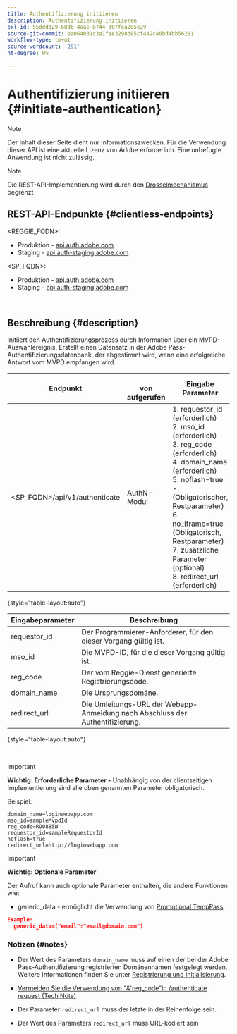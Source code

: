 ```yaml
---
title: Authentifizierung initiieren
description: Authentifizierung initiieren
exl-id: 55dddd29-68d6-4aae-8744-307fea285e29
source-git-commit: ea064031c3a1fee3298d85cf442c40bd4bb56281
workflow-type: tm+mt
source-wordcount: '291'
ht-degree: 0%

---
```


# Authentifizierung initiieren {#initiate-authentication}

>[!NOTE]
>
>Der Inhalt dieser Seite dient nur Informationszwecken. Für die Verwendung dieser API ist eine aktuelle Lizenz von Adobe erforderlich. Eine unbefugte Anwendung ist nicht zulässig.

>[!NOTE]
>
> Die REST-API-Implementierung wird durch den [Drosselmechanismus](/help/authentication/throttling-mechanism.md) begrenzt

## REST-API-Endpunkte {#clientless-endpoints}

&lt;REGGIE_FQDN>:

* Produktion - [api.auth.adobe.com](http://api.auth.adobe.com/)
* Staging - [api.auth-staging.adobe.com](http://api.auth-staging.adobe.com/)

&lt;SP_FQDN>:

* Produktion - [api.auth.adobe.com](http://api.auth.adobe.com/)
* Staging - [api.auth-staging.adobe.com](http://api.auth-staging.adobe.com/)

</br>


## Beschreibung {#description}

Initiiert den Authentifizierungsprozess durch Information über ein MVPD-Auswahlereignis. Erstellt einen Datensatz in der Adobe Pass-Authentifizierungsdatenbank, der abgestimmt wird, wenn eine erfolgreiche Antwort vom MVPD empfangen wird.



| Endpunkt | </br>von aufgerufen | Eingabe   </br>Parameter | HTTP </br>Methode | Reaktion | HTTP </br>Antwort |
| --- | --- | --- | --- | --- | --- |
| &lt;SP_FQDN>/api/v1/authenticate | AuthN-Modul | 1. requestor_id (erforderlich)</br>2.  mso_id (erforderlich)</br>3.  reg_code (erforderlich)</br>4.  domain_name (erforderlich)</br>5.  noflash=true - </br>    (Obligatorischer, Restparameter)</br>6.  no_iframe=true (Obligatorisch, Restparameter)</br>7.  zusätzliche Parameter (optional)</br>8.  redirect_url (erforderlich) | GET | Die Anmelde-Webanwendung wird zur MVPD-Anmeldeseite weitergeleitet. | 302 für vollständige Umleitungsimplementierungen |

{style="table-layout:auto"}


| Eingabeparameter | Beschreibung |
| --- | --- |
| requestor_id | Der Programmierer-Anforderer, für den dieser Vorgang gültig ist. |
| mso_id | Die MVPD-ID, für die dieser Vorgang gültig ist. |
| reg_code | Der vom Reggie-Dienst generierte Registrierungscode. |
| domain_name | Die Ursprungsdomäne. |
| redirect_url | Die Umleitungs-URL der Webapp-Anmeldung nach Abschluss der Authentifizierung. |

{style="table-layout:auto"}

</br>

>[!IMPORTANT]
> 
>**Wichtig: Erforderliche Parameter -** Unabhängig von der clientseitigen Implementierung sind alle oben genannten Parameter obligatorisch.
>
>
>Beispiel:
>
>```
>domain_name=loginwebapp.com
>mso_id=sampleMvpdId
>reg_code=RO0885W
>requestor_id=sampleRequestorId
>noflash=true
>redirect_url=http://loginwebapp.com
>```

>[!IMPORTANT]
> 
>**Wichtig: Optionale Parameter**
>
>Der Aufruf kann auch optionale Parameter enthalten, die andere Funktionen wie:
>
> * generic\_data - ermöglicht die Verwendung von [Promotional TempPass](/help/authentication/promotional-temp-pass.md)
>
>```JSON
>Example:
>   generic_data=("email":"email@domain.com")
>```


### **Notizen** {#notes}

* Der Wert des Parameters `domain_name` muss auf einen der bei der Adobe Pass-Authentifizierung registrierten Domänennamen festgelegt werden. Weitere Informationen finden Sie unter [Registrierung und Initialisierung](/help/authentication/programmer-overview.md).

* [Vermeiden Sie die Verwendung von &quot;&amp;&#39;reg\_code&quot;in /authenticate request (Tech Note)](/help/authentication/clientless-avoid-using-reg-code-in-authenticate-request.md)

* Der Parameter `redirect_url` muss der letzte in der Reihenfolge sein.

* Der Wert des Parameters `redirect_url` muss URL-kodiert sein
